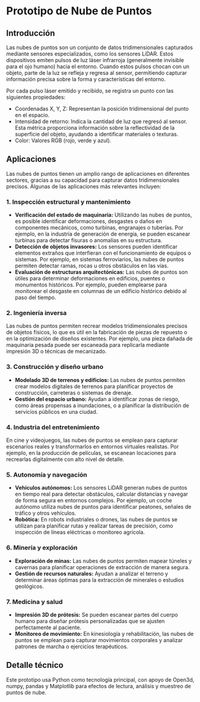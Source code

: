 # Prototipo de Nube de Puntos
## Introducción

Las nubes de puntos son un conjunto de datos tridimensionales capturados mediante sensores especializados, como los sensores LiDAR. Estos dispositivos emiten pulsos de luz láser infrarroja (generalmente invisible para el ojo humano) hacia el entorno. Cuando estos pulsos chocan con un objeto, parte de la luz se refleja y regresa al sensor, permitiendo capturar información precisa sobre la forma y características del entorno.

Por cada pulso láser emitido y recibido, se registra un punto con las siguientes propiedades:

 - Coordenadas X, Y, Z: Representan la posición tridimensional del punto en el espacio.
 - Intensidad de retorno: Indica la cantidad de luz que regresó al sensor. Esta métrica proporciona información sobre la reflectividad de la superficie del objeto, ayudando a identificar materiales o texturas.
 - Color: Valores RGB (rojo, verde y azul).

## Aplicaciones

Las nubes de puntos tienen un amplio rango de aplicaciones en diferentes sectores, gracias a su capacidad para capturar datos tridimensionales precisos. Algunas de las aplicaciones más relevantes incluyen:

### 1. **Inspección estructural y mantenimiento**
- **Verificación del estado de maquinaria:** Utilizando las nubes de puntos, es posible identificar deformaciones, desgastes o daños en componentes mecánicos, como turbinas, engranajes o tuberías. Por ejemplo, en la industria de generación de energía, se pueden escanear turbinas para detectar fisuras o anomalías en su estructura.
- **Detección de objetos invasores:** Los sensores pueden identificar elementos extraños que interfieran con el funcionamiento de equipos o sistemas. Por ejemplo, en sistemas ferroviarios, las nubes de puntos permiten detectar ramas, rocas u otros obstáculos en las vías.
- **Evaluación de estructuras arquitectónicas:** Las nubes de puntos son útiles para determinar deformaciones en edificios, puentes o monumentos históricos. Por ejemplo, pueden emplearse para monitorear el desgaste en columnas de un edificio histórico debido al paso del tiempo.

### 2. **Ingeniería inversa**
Las nubes de puntos permiten recrear modelos tridimensionales precisos de objetos físicos, lo que es útil en la fabricación de piezas de repuesto o en la optimización de diseños existentes. Por ejemplo, una pieza dañada de maquinaria pesada puede ser escaneada para replicarla mediante impresión 3D o técnicas de mecanizado.

### 3. **Construcción y diseño urbano**
- **Modelado 3D de terrenos y edificios:** Las nubes de puntos permiten crear modelos digitales de terrenos para planificar proyectos de construcción, carreteras o sistemas de drenaje.
- **Gestión del espacio urbano:** Ayudan a identificar zonas de riesgo, como áreas propensas a inundaciones, o a planificar la distribución de servicios públicos en una ciudad.

### 4. **Industria del entretenimiento**
En cine y videojuegos, las nubes de puntos se emplean para capturar escenarios reales y transformarlos en entornos virtuales realistas. Por ejemplo, en la producción de películas, se escanean locaciones para recrearlas digitalmente con alto nivel de detalle.

### 5. **Autonomía y navegación**
- **Vehículos autónomos:** Los sensores LiDAR generan nubes de puntos en tiempo real para detectar obstáculos, calcular distancias y navegar de forma segura en entornos complejos. Por ejemplo, un coche autónomo utiliza nubes de puntos para identificar peatones, señales de tráfico y otros vehículos.
- **Robótica:** En robots industriales o drones, las nubes de puntos se utilizan para planificar rutas y realizar tareas de precisión, como inspección de líneas eléctricas o monitoreo agrícola.

### 6. **Minería y exploración**
- **Exploración de minas:** Las nubes de puntos permiten mapear túneles y cavernas para planificar operaciones de extracción de manera segura.
- **Gestión de recursos naturales:** Ayudan a analizar el terreno y determinar áreas óptimas para la extracción de minerales o estudios geológicos.

### 7. **Medicina y salud**
- **Impresión 3D de prótesis:** Se pueden escanear partes del cuerpo humano para diseñar prótesis personalizadas que se ajusten perfectamente al paciente.
- **Monitoreo de movimiento:** En kinesiología y rehabilitación, las nubes de puntos se emplean para capturar movimientos corporales y analizar patrones de marcha o ejercicios terapéuticos.

## Detalle técnico
Este prototipo usa Python como tecnología principal, con apoyo de Open3d, numpy, pandas y Matplotlib para efectos de lectura, análisis y muestreo de puntos de nube.
